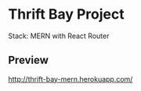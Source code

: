 # Thrift Bay Project
Stack: MERN with React Router

## Preview
http://thrift-bay-mern.herokuapp.com/


